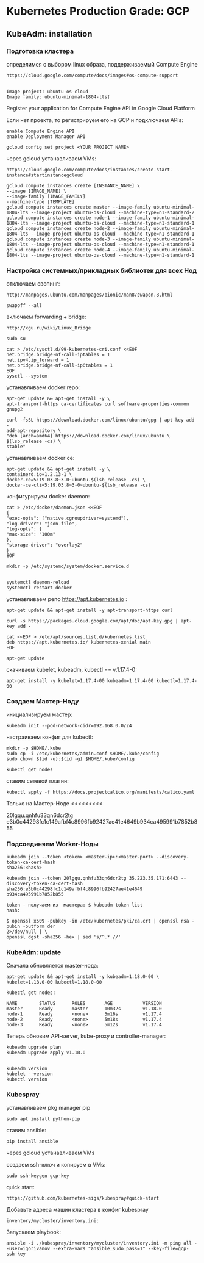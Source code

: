<H1>Kubernetes Production Grade: GCP </H1>

<H2>KubeAdm: installation</H2>


<H3>Подготовка кластера</H3>

определимся с выбором linux образа, поддерживаемый Compute Engine
```
https://cloud.google.com/compute/docs/images#os-compute-support


Image project: ubuntu-os-cloud
Image family: ubuntu-minimal-1804-lts†
```


Register your application for Compute Engine API in Google Cloud Platform

Если нет проекта, то регистрируем его на GCP и подключаем APIs:
```
enable Compute Engine API
enable Deployment Manager API

gcloud config set project <YOUR PROJECT NAME>
```


через gcloud устанавливаем VMs:
```
https://cloud.google.com/compute/docs/instances/create-start-instance#startinstancegcloud

gcloud compute instances create [INSTANCE_NAME] \
--image [IMAGE_NAME] \
--image-family [IMAGE_FAMILY]
--machine-type [TEMPLATE]
gcloud compute instances create master --image-family ubuntu-minimal-1804-lts --image-project ubuntu-os-cloud --machine-type=n1-standard-2 
gcloud compute instances create node-1 --image-family ubuntu-minimal-1804-lts --image-project ubuntu-os-cloud --machine-type=n1-standard-1 
gcloud compute instances create node-2 --image-family ubuntu-minimal-1804-lts --image-project ubuntu-os-cloud --machine-type=n1-standard-1 
gcloud compute instances create node-3 --image-family ubuntu-minimal-1804-lts --image-project ubuntu-os-cloud --machine-type=n1-standard-1 
gcloud compute instances create node-4 --image-family ubuntu-minimal-1804-lts --image-project ubuntu-os-cloud --machine-type=n1-standard-1
```


<H3>Настройка системных/прикладных библиотек для всех Нод</H3>


отключаем свопинг:
```
http://manpages.ubuntu.com/manpages/bionic/man8/swapon.8.html

swapoff --all
```

включаем forwarding + bridge:
```
http://xgu.ru/wiki/Linux_Bridge

sudo su

cat > /etc/sysctl.d/99-kubernetes-cri.conf <<EOF
net.bridge.bridge-nf-call-iptables = 1
net.ipv4.ip_forward = 1
net.bridge.bridge-nf-call-ip6tables = 1
EOF
sysctl --system
```


устанавливаем docker repo:

```
apt-get update && apt-get install -y \
apt-transport-https ca-certificates curl software-properties-common gnupg2

curl -fsSL https://download.docker.com/linux/ubuntu/gpg | apt-key add -
add-apt-repository \
"deb [arch=amd64] https://download.docker.com/linux/ubuntu \
$(lsb_release -cs) \
stable"
```

устанавливаем docker ce:
```
apt-get update && apt-get install -y \
containerd.io=1.2.13-1 \
docker-ce=5:19.03.8~3-0~ubuntu-$(lsb_release -cs) \
docker-ce-cli=5:19.03.8~3-0~ubuntu-$(lsb_release -cs)
```

конфигурируем docker daemon:
```
cat > /etc/docker/daemon.json <<EOF
{
"exec-opts": ["native.cgroupdriver=systemd"],
"log-driver": "json-file",
"log-opts": {
"max-size": "100m"
},
"storage-driver": "overlay2"
}
EOF

mkdir -p /etc/systemd/system/docker.service.d


systemctl daemon-reload
systemctl restart docker
```

устанавливаем репо https://apt.kubernetes.io :
```
apt-get update && apt-get install -y apt-transport-https curl

curl -s https://packages.cloud.google.com/apt/doc/apt-key.gpg | apt-key add -

cat <<EOF > /etc/apt/sources.list.d/kubernetes.list
deb https://apt.kubernetes.io/ kubernetes-xenial main
EOF

apt-get update
```


скачиваем kubelet, kubeadm, kubectl == v.1.17.4-0:
```
apt-get install -y kubelet=1.17.4-00 kubeadm=1.17.4-00 kubectl=1.17.4-00
```




<H3> Создаем Мастер-Ноду </H3>


инициализируем мастер:
```
kubeadm init --pod-network-cidr=192.168.0.0/24
```

настраиваем конфиг для kubectl:
```
mkdir -p $HOME/.kube
sudo cp -i /etc/kubernetes/admin.conf $HOME/.kube/config
sudo chown $(id -u):$(id -g) $HOME/.kube/config

kubectl get nodes
```

ставим сетевой плагин:
```
kubectl apply -f https://docs.projectcalico.org/manifests/calico.yaml
```
Только на Мастер-Ноде <<<<<<<<< <br>

20lgqu.qnhfu33qn6dcr2tg
e3b0c44298fc1c149afbf4c8996fb92427ae41e4649b934ca495991b7852b855



<H3> Подсоединяем Worker-Ноды </H3>

```
kubeadm join --token <token> <master-ip>:<master-port> --discovery-token-ca-cert-hash
sha256:<hash>

kubeadm join --token 20lgqu.qnhfu33qn6dcr2tg 35.223.35.171:6443 --discovery-token-ca-cert-hash sha256:e3b0c44298fc1c149afbf4c8996fb92427ae41e4649
b934ca495991b7852b855

token - получаем из  мастера: $ kubeadm token list
hash:

$ openssl x509 -pubkey -in /etc/kubernetes/pki/ca.crt | openssl rsa -pubin -outform der
2>/dev/null | \
openssl dgst -sha256 -hex | sed 's/^.* //'
```



<H3>KubeAdm: update</H3>

Сначала обновляется master-нода:
```
apt-get update && apt-get install -y kubeadm=1.18.0-00 \
kubelet=1.18.0-00 kubectl=1.18.0-00

kubectl get nodes:

NAME        STATUS      ROLES       AGE           VERSION
master      Ready       master      10m32s        v1.18.0
node-1      Ready       <none>      5m16s         v1.17.4
node-2      Ready       <none>      5m18s         v1.17.4
node-3      Ready       <none>      5m12s         v1.17.4
```



Теперь обновим API-server, kube-proxy и controller-manager:
```
kubeadm upgrade plan
kubeadm upgrade apply v1.18.0


kubeadm version
kubelet --version
kubectl version
```




<H3>Kubespray</H3>


устанавливаем pkg manager pip
```
sudo apt install python-pip
```

ставим ansible:
```
pip install ansible
```


через gcloud устанавливаем VMs



создаем ssh-ключ и копируем в VMs:
```
sudo ssh-keygen gcp-key
```



quick start:
```
https://github.com/kubernetes-sigs/kubespray#quick-start

```

Добавьте адреса машин кластера в конфиг kubespray 
```
inventory/mycluster/inventory.ini:
```

Запускаем playbook:
```
ansible -i ./kubespray/inventory/mycluster/inventory.ini -m ping all --user=igorivanov --extra-vars "ansible_sudo_pass=1" --key-file=gcp-ssh-key
```